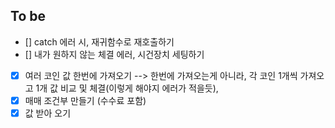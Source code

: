 ## To be

- [] catch 에러 시, 재귀함수로 재호출하기
- [] 내가 원하지 않는 체결 에러, 시건장치 세팅하기
- [x] 여러 코인 값 한번에 가져오기 --> 한번에 가져오는게 아니라, 각 코인 1개씩 가져오고 1개 값 비교 및 체결(이렇게 해야지 에러가 적을듯),
- [x] 매매 조건부 만들기 (수수료 포함)
- [x] 값 받아 오기
